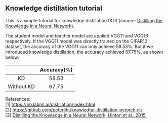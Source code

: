 ## Knowledge distillation tutorial
This is a simple tutorial for knowledge distillation (KD) (source: [Distilling the Knowledge in a Neural Network](https://arxiv.org/abs/1503.02531)). 

The student model and teacher model are applied VGG11 and VGG16 respectively. If the VGG11 model was directly trained on the CIFAR10 dataset, the accuracy of the VGG11 can only achieve 58.53%. But if we introduced knowledge distillation, the accuracy achieved 67.75%, as shown below:

|            | Accuracy(%) |
|:----------:|:-----------:|
|     KD     |    58.53    |
| Without KD |    67.75    |

References:  
[1] https://nn.labml.ai/distillation/index.html  
[2] https://github.com/peterliht/knowledge-distillation-pytorch.git  
[3] [Distilling the Knowledge in a Neural Network, Hinton et al., 2015.](https://arxiv.org/abs/1503.02531)
